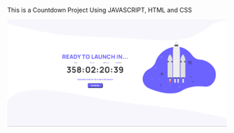 <p>This is a Countdown Project Using JAVASCRIPT, HTML and CSS</p>
<img src="gitimg.png"></img> 
<style>
img{margin: 0px, auto}
p{margin: 0px, auto}
</style>
